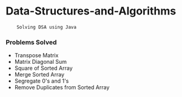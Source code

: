 # Data-Structures-and-Algorithms

```
    Solving DSA using Java
```

### Problems Solved

- Transpose Matrix
- Matrix Diagonal Sum
- Square of Sorted Array
- Merge Sorted Array
- Segregate 0's and 1's
- Remove Duplicates from Sorted Array
